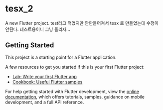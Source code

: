 # tesx_2

A new Flutter project. test라고 적었지만 안만들어져서 tesx 로 만들었는대 수정이 안된다. 테스트용이니 그냥 올리자...

## Getting Started

This project is a starting point for a Flutter application.

A few resources to get you started if this is your first Flutter project:

- [Lab: Write your first Flutter app](https://docs.flutter.dev/get-started/codelab)
- [Cookbook: Useful Flutter samples](https://docs.flutter.dev/cookbook)

For help getting started with Flutter development, view the
[online documentation](https://docs.flutter.dev/), which offers tutorials,
samples, guidance on mobile development, and a full API reference.
